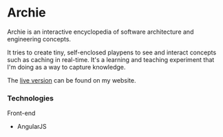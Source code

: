 Archie
===

Archie is an interactive encyclopedia of software architecture and engineering concepts.

It tries to create tiny, self-enclosed playpens to see and interact concepts such as caching in real-time. It's a learning and teaching experiment that I'm doing as a way to capture knowledge.

The [live version](http://archie.jgefroh.com) can be found on my website.

### Technologies
Front-end
- AngularJS
